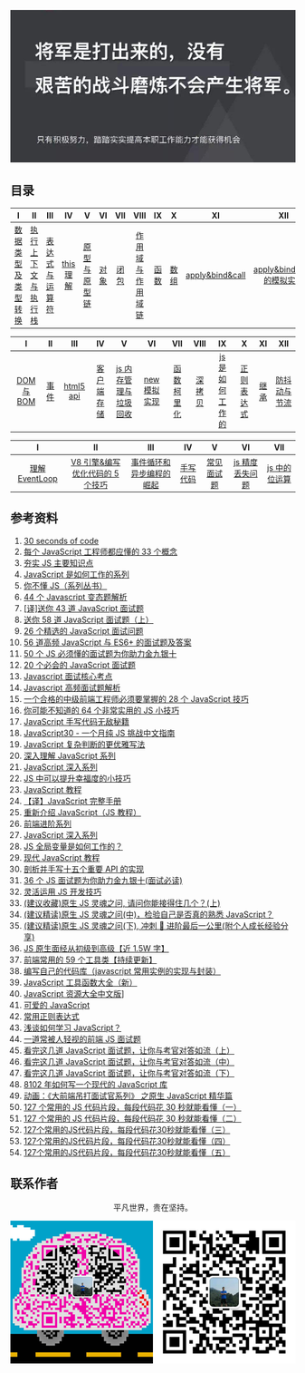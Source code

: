 ![image](./img/timg.jpg)
<br>

## 目录

|                                                                                    I                                                                                    |                                                                          II                                                                           |                                                                                 III                                                                                 |                                                          IV                                                           |                                                                            V                                                                             |                                                      VI                                                      |                                                     VII                                                      |                                                                                      VIII                                                                                      |                                                      IX                                                      |                                                      X                                                       |                                                            XI                                                            |                                                                                   XII                                                                                   |
| :---------------------------------------------------------------------------------------------------------------------------------------------------------------------: | :---------------------------------------------------------------------------------------------------------------------------------------------------: | :-----------------------------------------------------------------------------------------------------------------------------------------------------------------: | :-------------------------------------------------------------------------------------------------------------------: | :------------------------------------------------------------------------------------------------------------------------------------------------------: | :----------------------------------------------------------------------------------------------------------: | :----------------------------------------------------------------------------------------------------------: | :----------------------------------------------------------------------------------------------------------------------------------------------------------------------------: | :----------------------------------------------------------------------------------------------------------: | :----------------------------------------------------------------------------------------------------------: | :----------------------------------------------------------------------------------------------------------------------: | :---------------------------------------------------------------------------------------------------------------------------------------------------------------------: |
| [数据类型及类型转换](https://github.com/cs-learning-record/javascript-series/blob/master/javascript/%E6%95%B0%E6%8D%AE%E7%B1%BB%E5%9E%8B%E4%B8%8E%E8%BD%AC%E6%8D%A2.md) | [执行上下文与执行栈](https://github.com/cs-learning-record/javascript-series/blob/master/javascript/%E6%89%A7%E8%A1%8C%E4%B8%8A%E4%B8%8B%E6%96%87.md) | [表达式与运算符](https://github.com/cs-learning-record/javascript-series/blob/master/javascript/%E8%A1%A8%E8%BE%BE%E5%BC%8F%E4%B8%8E%E8%BF%90%E7%AE%97%E7%AC%A6.md) | [this 理解](https://github.com/cs-learning-record/javascript-series/blob/master/javascript/this%E7%90%86%E8%A7%A3.md) | [原型与原型链](https://github.com/cs-learning-record/javascript-series/blob/master/javascript/%E5%8E%9F%E5%9E%8B%E4%B8%8E%E5%8E%9F%E5%9E%8B%E9%93%BE.md) | [对象](https://github.com/cs-learning-record/javascript-series/blob/master/javascript/%E5%AF%B9%E8%B1%A1.md) | [闭包](https://github.com/cs-learning-record/javascript-series/blob/master/javascript/%E9%97%AD%E5%8C%85.md) | [作用域与作用域链](https://github.com/cs-learning-record/javascript-series/blob/master/javascript/%E4%BD%9C%E7%94%A8%E5%9F%9F%E4%B8%8E%E4%BD%9C%E7%94%A8%E5%9F%9F%E9%93%BE.md) | [函数](https://github.com/cs-learning-record/javascript-series/blob/master/javascript/%E5%87%BD%E6%95%B0.md) | [数组](https://github.com/cs-learning-record/javascript-series/blob/master/javascript/%E6%95%B0%E7%BB%84.md) | [apply&bind&call](https://github.com/cs-learning-record/javascript-series/blob/master/javascript/apply%26bind%26call.md) | [apply&bind&call 的模拟实现](https://github.com/cs-learning-record/javascript-series/blob/master/javascript/apply%26bind%26call%E6%A8%A1%E6%8B%9F%E5%AE%9E%E7%8E%B0.md) |

|                                                        I                                                        |                                                      II                                                      |                                                   III                                                   |                                                                      IV                                                                       |                                                                                              V                                                                                               |                                                                    VI                                                                     |                                                                      VII                                                                      |                                                          VIII                                                           |                                                                          IX                                                                          |                                                                       X                                                                       |                                                      XI                                                      |                                                                           XII                                                                            |
| :-------------------------------------------------------------------------------------------------------------: | :----------------------------------------------------------------------------------------------------------: | :-----------------------------------------------------------------------------------------------------: | :-------------------------------------------------------------------------------------------------------------------------------------------: | :------------------------------------------------------------------------------------------------------------------------------------------------------------------------------------------: | :---------------------------------------------------------------------------------------------------------------------------------------: | :-------------------------------------------------------------------------------------------------------------------------------------------: | :---------------------------------------------------------------------------------------------------------------------: | :--------------------------------------------------------------------------------------------------------------------------------------------------: | :-------------------------------------------------------------------------------------------------------------------------------------------: | :----------------------------------------------------------------------------------------------------------: | :------------------------------------------------------------------------------------------------------------------------------------------------------: |
| [DOM 与 BOM](https://github.com/cs-learning-record/javascript-series/blob/master/javascript/DOM%E4%B8%8EBOM.md) | [事件](https://github.com/cs-learning-record/javascript-series/blob/master/javascript/%E4%BA%8B%E4%BB%B6.md) | [html5 api](https://github.com/cs-learning-record/javascript-series/blob/master/javascript/html5api.md) | [客户端存储](https://github.com/cs-learning-record/javascript-series/blob/master/javascript/%E5%AE%A2%E6%88%B7%E7%AB%AF%E5%AD%98%E5%82%A8.md) | [js 内存管理与垃圾回收](https://github.com/cs-learning-record/javascript-series/blob/master/javascript/%E5%9E%83%E5%9C%BE%E5%9B%9E%E6%94%B6%E5%92%8C%E5%86%85%E5%AD%98%E7%AE%A1%E7%90%86.md) | [new 模拟实现](https://github.com/cs-learning-record/javascript-series/blob/master/javascript/new%E6%A8%A1%E6%8B%9F%E5%AE%9E%E7%8E%B0.md) | [函数柯里化](https://github.com/cs-learning-record/javascript-series/blob/master/javascript/%E5%87%BD%E6%95%B0%E6%9F%AF%E9%87%8C%E5%8C%96.md) | [深拷贝](https://github.com/cs-learning-record/javascript-series/blob/master/javascript/%E6%B7%B1%E6%8B%B7%E8%B4%9D.md) | [js 是如何工作的](https://github.com/cs-learning-record/javascript-series/blob/master/javascript/js%E5%A6%82%E4%BD%95%E5%B7%A5%E4%BD%9C%E7%9A%84.md) | [正则表达式](https://github.com/cs-learning-record/javascript-series/blob/master/javascript/%E6%AD%A3%E5%88%99%E8%A1%A8%E8%BE%BE%E5%BC%8F.md) | [继承](https://github.com/cs-learning-record/javascript-series/blob/master/javascript/%E7%BB%A7%E6%89%BF.md) | [防抖动与节流](https://github.com/cs-learning-record/javascript-series/blob/master/javascript/%E9%98%B2%E6%8A%96%E5%8A%A8%E4%B8%8E%E8%8A%82%E6%B5%81.md) |

|                                                                I                                                                |                                                                                                                   II                                                                                                                    |                                                                                                            III                                                                                                             |                                                                 IV                                                                 |                                                                       V                                                                       |                                                                              VI                                                                               |                                                                        VII                                                                         |
| :-----------------------------------------------------------------------------------------------------------------------------: | :-------------------------------------------------------------------------------------------------------------------------------------------------------------------------------------------------------------------------------------: | :------------------------------------------------------------------------------------------------------------------------------------------------------------------------------------------------------------------------: | :--------------------------------------------------------------------------------------------------------------------------------: | :-------------------------------------------------------------------------------------------------------------------------------------------: | :-----------------------------------------------------------------------------------------------------------------------------------------------------------: | :------------------------------------------------------------------------------------------------------------------------------------------------: |
| [理解 EventLoop](https://github.com/cs-learning-record/javascript-series/blob/master/javascript/%E7%90%86%E8%A7%A3EventLoop.md) | [V8 引擎&编写优化代码的 5 个技巧](https://github.com/cs-learning-record/javascript-series/blob/master/javascript/V8%E5%BC%95%E6%93%8E%26%E7%BC%96%E5%86%99%E4%BC%98%E5%8C%96%E4%BB%A3%E7%A0%81%E7%9A%845%E4%B8%AA%E6%8A%80%E5%B7%A7.md) | [事件循环和异步编程的崛起](https://github.com/cs-learning-record/javascript-series/blob/master/javascript/%E4%BA%8B%E4%BB%B6%E5%BE%AA%E7%8E%AF%E5%92%8C%E5%BC%82%E6%AD%A5%E7%BC%96%E7%A8%8B%E7%9A%84%E5%B4%9B%E8%B5%B7.md) | [手写代码](https://github.com/cs-learning-record/javascript-series/blob/master/javascript/%E6%89%8B%E5%86%99%E4%BB%A3%E7%A0%81.md) | [常见面试题](https://github.com/cs-learning-record/javascript-series/blob/master/javascript/%E5%B8%B8%E8%A7%81%E9%9D%A2%E8%AF%95%E9%A2%98.md) | [js 精度丢失问题](https://github.com/cs-learning-record/javascript-series/blob/master/javascript/js%E7%B2%BE%E5%BA%A6%E4%B8%A2%E5%A4%B1%E9%97%AE%E9%A2%98.md) | [js 中的位运算](https://github.com/cs-learning-record/javascript-series/blob/master/javascript/js%E4%B8%AD%E7%9A%84%E4%BD%8D%E8%BF%90%E7%AE%97.md) |

## 参考资料

1. [30 seconds of code](https://github.com/kujian/30-seconds-of-code)
2. [每个 JavaScript 工程师都应懂的 33 个概念](https://github.com/stephentian/33-js-concepts)
3. [夯实 JS 主要知识点](https://mp.weixin.qq.com/s/AxuMlXj7cG3ddL7ulNit4A)
4. [JavaScript 是如何工作的系列](https://github.com/qq449245884/xiaozhi)
5. [你不懂 JS（系列丛书）](https://github.com/getify/You-Dont-Know-JS/tree/1ed-zh-CN)
6. [44 个 Javascript 变态题解析](http://www.admin10000.com/document/9203.html)
7. [[译]送你 43 道 JavaScript 面试题](https://github.com/lydiahallie/javascript-questions/blob/master/zh-CN/README-zh_CN.md)
8. [送你 58 道 JavaScript 面试题（上）](https://mp.weixin.qq.com/s/PYD9jzcbEtooZYvuuYMf_Q)
9. [26 个精选的 JavaScript 面试问题](https://juejin.im/post/5bd95d22e51d45685f442f73)
10. [56 道高频 JavaScript 与 ES6+ 的面试题及答案](https://mp.weixin.qq.com/s/D76Bh59PkiCYPjK1mPSA4Q)
11. [50 个 JS 必须懂的面试题为你助力金九银十](https://juejin.im/post/5d6c53476fb9a06acc009e00)
12. [20 个必会的 JavaScript 面试题](https://ly2011.github.io/blog/#/interview/20%E4%B8%AA%E5%BF%85%E4%BC%9A%E7%9A%84JavaScript%E9%9D%A2%E8%AF%95%E9%A2%98)
13. [Javascript 面试核心考点](https://mp.weixin.qq.com/s/Bk07WB9hBagL590RRjC4FA)
14. [Javascript 高频面试题解析](https://mp.weixin.qq.com/s/g5Cr0N32W_z9X3qIMLOX6Q)
15. [一个合格的中级前端工程师必须要掌握的 28 个 JavaScript 技巧](https://juejin.im/post/5cef46226fb9a07eaf2b7516)
16. [你可能不知道的 64 个非常实用的 JS 小技巧](https://mp.weixin.qq.com/s/V4u3hp1b2jqlrEe7tZIOOg)
17. [JavaScript 手写代码无敌秘籍](https://mp.weixin.qq.com/s/4uzNKQcKB5YJbtXF4NQyWg)
18. [JavaScript30 - 一个月纯 JS 挑战中文指南](https://github.com/soyaine/JavaScript30)
19. [JavaScript 复杂判断的更优雅写法](https://juejin.im/post/5bdfef86e51d453bf8051bf8)
20. [深入理解 JavaScript 系列](https://www.cnblogs.com/TomXu/archive/2011/12/15/2288411.html)
21. [JavaScript 深入系列](https://github.com/mqyqingfeng/Blog/issues/17)
22. [JS 中可以提升幸福度的小技巧](https://mp.weixin.qq.com/s/pu2NmyWCQM7oN8H_WRKheA)
23. [JavaScript 教程](https://wangdoc.com/javascript/)
24. [【译】JavaScript 完整手册](https://juejin.im/post/5bff57fee51d45021a167991)
25. [重新介绍 JavaScript（JS 教程）](https://developer.mozilla.org/zh-CN/docs/Web/JavaScript/A_re-introduction_to_JavaScript)
26. [前端进阶系列](https://github.com/yygmind/blog)
27. [JavaScript 深入系列](https://github.com/mqyqingfeng/Blog)
28. [JS 全局变量是如何工作的？](https://mp.weixin.qq.com/s/VFZ7Fvly4Zk8bHi0X-tXuA)
29. [现代 JavaScript 教程](https://zh.javascript.info/)
30. [剖析并手写十五个重要 API 的实现](https://mp.weixin.qq.com/s/BTzLPZpU6VeDEmeocgQSGA)
31. [36 个 JS 面试题为你助力金九银十(面试必读)](https://mp.weixin.qq.com/s/vTvKJ1r2ifHHgwRjOrZ2MA)
32. [灵活运用 JS 开发技巧](https://juejin.im/post/5cc7afdde51d456e671c7e48)
33. [(建议收藏)原生 JS 灵魂之问, 请问你能接得住几个？(上)](https://juejin.im/post/5dac5d82e51d45249850cd20)
34. [(建议精读)原生 JS 灵魂之问(中)，检验自己是否真的熟悉 JavaScript？](https://juejin.im/post/5dbebbfa51882524c507fddb)
35. [(建议精读)原生 JS 灵魂之问(下), 冲刺 🚀 进阶最后一公里(附个人成长经验分享)](https://juejin.im/post/5dd8b3a851882572f56b578f)
36. [JS 原生面经从初级到高级【近 1.5W 字】](https://juejin.im/post/5daeefc8e51d4524f007fb15)
37. [前端常用的 59 个工具类【持续更新】](https://juejin.im/post/5de5be53f265da05c33fcbb4)
38. [编写自己的代码库（javascript 常用实例的实现与封装）](https://juejin.im/post/5a2a7a5051882535cd4abfce)
39. [JavaScript 工具函数大全（新）](https://juejin.im/post/5da1a04ae51d45783d6122bf)
40. [JavaScript 资源大全中文版](https://github.com/jobbole/awesome-javascript-cn)]
41. [可爱的 JavaScript](http://js.pingan8787.com/)
42. [常用正则表达式](https://juejin.im/post/5dccdd24f265da0c09156fb3)
43. [浅谈如何学习 JavaScript？](https://zhuanlan.zhihu.com/p/23265155)
44. [一道常被人轻视的前端 JS 面试题](https://www.cnblogs.com/xxcanghai/p/5189353.html)
45. [看完这几道 JavaScript 面试题，让你与考官对答如流（上）](https://juejin.im/post/5e166cc5f265da5d57543102)
46. [看完这几道 JavaScript 面试题，让你与考官对答如流（中）](https://juejin.im/post/5e1bb37a5188254dbc25de92)
47. [看完这几道 JavaScript 面试题，让你与考官对答如流（下）](https://juejin.im/post/5e1faa3d51882520a167df0e)
48. [8102 年如何写一个现代的 JavaScript 库](https://juejin.im/post/5bbafd78f265da0ad947e6ba)
49. [动画：《大前端吊打面试官系列》 之原生 JavaScript 精华篇](https://juejin.im/post/5e34d19de51d4558864b1d1f)
50. [127 个常用的 JS 代码片段，每段代码花 30 秒就能看懂（一）](https://juejin.im/post/5e4a6f815188254963275704)
51. [127 个常用的 JS 代码片段，每段代码花 30 秒就能看懂（二）](https://mp.weixin.qq.com/s/kHYgFfO0aF2_bnH0zIRkAg)
52. [127个常用的JS代码片段，每段代码花30秒就能看懂（三）](https://mp.weixin.qq.com/s/-zgQGaFkUHqFLhBi42zdNQ)
53. [127个常用的JS代码片段，每段代码花30秒就能看懂（四）](https://mp.weixin.qq.com/s/i_Yqi2NclgMK6IUL4hXv3A)
54. [127个常用的JS代码片段，每段代码花30秒就能看懂（五）](https://mp.weixin.qq.com/s/DUEFgjuSVMdKclyh66cqWg)

## 联系作者

<div align="center">
    <p>
        平凡世界，贵在坚持。
    </p>
    <img src="./img/contact.png" />
</div>
